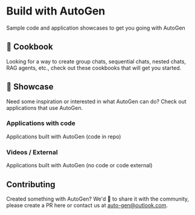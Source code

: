 # Build with AutoGen
Sample code and application showcases to get you going with AutoGen 

## :notebook_with_decorative_cover: Cookbook
Looking for a way to create group chats, sequential chats, nested chats, RAG agents, etc., check out these cookbooks that will get you started.

## :stars: Showcase
Need some inspiration or interested in what AutoGen can do? Check out applications that use AutoGen.

### Applications with code
Applications built with AutoGen (code in repo)

### Videos / External
Applications built with AutoGen (no code or code external)

## Contributing
Created something with AutoGen? We'd 💙 to share it with the community, please create a PR here or contact us at auto-gen@outlook.com.
